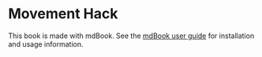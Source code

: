 # Movement Hack

This book is made with mdBook. See the [mdBook user guide](https://rust-lang.github.io/mdBook/) for installation and usage information.
